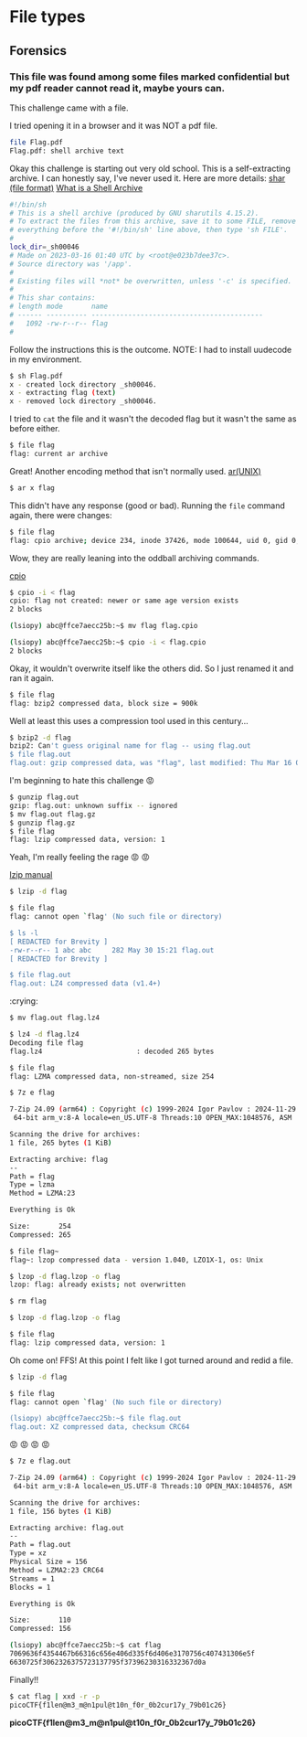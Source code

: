# File types

## Forensics

### This file was found among some files marked confidential but my pdf reader cannot read it, maybe yours can.

This challenge came with a file.

I tried opening it in a browser and it was NOT a pdf file.

```sh
file Flag.pdf
Flag.pdf: shell archive text
```
Okay this challenge is starting out very old school.  This is a self-extracting archive.  I can honestly say, I've never used it.  Here are more details:
[shar (file format)](https://en.wikipedia.org/wiki/Shar_(file_format))
[What is a Shell Archive](https://lowfatlinux.com/linux-shell-archives.html)

```sh
#!/bin/sh
# This is a shell archive (produced by GNU sharutils 4.15.2).
# To extract the files from this archive, save it to some FILE, remove
# everything before the '#!/bin/sh' line above, then type 'sh FILE'.
#
lock_dir=_sh00046
# Made on 2023-03-16 01:40 UTC by <root@e023b7dee37c>.
# Source directory was '/app'.
#
# Existing files will *not* be overwritten, unless '-c' is specified.
#
# This shar contains:
# length mode       name
# ------ ---------- ------------------------------------------
#   1092 -rw-r--r-- flag
#
```
Follow the instructions this is the outcome.  NOTE: I had to install uudecode in my environment.

```sh
$ sh Flag.pdf 
x - created lock directory _sh00046.
x - extracting flag (text)
x - removed lock directory _sh00046.
```

I tried to `cat` the file and it wasn't the decoded flag but it wasn't the same as before either.
```sh
$ file flag
flag: current ar archive
```

Great!  Another encoding method that isn't normally used.
[ar(UNIX)](https://en.wikipedia.org/wiki/Ar_(Unix))

```sh
$ ar x flag
```
This didn't have any response (good or bad).  Running the `file` command again, there were changes:

```sh
$ file flag
flag: cpio archive; device 234, inode 37426, mode 100644, uid 0, gid 0, modified Thu Mar 16 01:40:17 2023, 510 bytes "flag"
```

Wow, they are really leaning into the oddball archiving commands.

[cpio](https://en.wikipedia.org/wiki/Cpio)

```sh
$ cpio -i < flag
cpio: flag not created: newer or same age version exists
2 blocks

(lsiopy) abc@ffce7aecc25b:~$ mv flag flag.cpio

(lsiopy) abc@ffce7aecc25b:~$ cpio -i < flag.cpio
2 blocks
```

Okay, it wouldn't overwrite itself like the others did.  So I just renamed it and ran it again.

```sh
$ file flag
flag: bzip2 compressed data, block size = 900k
```

Well at least this uses a compression tool used in this century...

```sh
$ bzip2 -d flag
bzip2: Can't guess original name for flag -- using flag.out
$ file flag.out
flag.out: gzip compressed data, was "flag", last modified: Thu Mar 16 01:40:17 2023, from Unix, original size modulo 2^32 327
```

I'm beginning to hate this challenge :rage:

```sh
$ gunzip flag.out
gzip: flag.out: unknown suffix -- ignored
$ mv flag.out flag.gz
$ gunzip flag.gz
$ file flag
flag: lzip compressed data, version: 1
```

Yeah, I'm really feeling the rage :rage: :rage:

[lzip manual](https://www.nongnu.org/lzip/manual/lzip_manual.html)

```sh
$ lzip -d flag

$ file flag
flag: cannot open `flag' (No such file or directory)

$ ls -l
[ REDACTED for Brevity ]
-rw-r--r-- 1 abc abc     282 May 30 15:21 flag.out
[ REDACTED for Brevity ]

$ file flag.out
flag.out: LZ4 compressed data (v1.4+)
```

:crying:

```sh
$ mv flag.out flag.lz4

$ lz4 -d flag.lz4 
Decoding file flag 
flag.lz4                       : decoded 265 bytes                             

$ file flag
flag: LZMA compressed data, non-streamed, size 254

```

```sh
$ 7z e flag

7-Zip 24.09 (arm64) : Copyright (c) 1999-2024 Igor Pavlov : 2024-11-29
 64-bit arm_v:8-A locale=en_US.UTF-8 Threads:10 OPEN_MAX:1048576, ASM

Scanning the drive for archives:
1 file, 265 bytes (1 KiB)

Extracting archive: flag
--
Path = flag
Type = lzma
Method = LZMA:23

Everything is Ok

Size:       254
Compressed: 265

$ file flag~
flag~: lzop compressed data - version 1.040, LZO1X-1, os: Unix
```

```sh
$ lzop -d flag.lzop -o flag
lzop: flag: already exists; not overwritten

$ rm flag

$ lzop -d flag.lzop -o flag

$ file flag
flag: lzip compressed data, version: 1
```

Oh come on!  FFS! At this point I felt like I got turned around and redid a file.

```sh
$ lzip -d flag

$ file flag
flag: cannot open `flag' (No such file or directory)

(lsiopy) abc@ffce7aecc25b:~$ file flag.out
flag.out: XZ compressed data, checksum CRC64

```

:rage: :rage: :rage: :rage:

```sh
$ 7z e flag.out

7-Zip 24.09 (arm64) : Copyright (c) 1999-2024 Igor Pavlov : 2024-11-29
 64-bit arm_v:8-A locale=en_US.UTF-8 Threads:10 OPEN_MAX:1048576, ASM

Scanning the drive for archives:
1 file, 156 bytes (1 KiB)

Extracting archive: flag.out
--
Path = flag.out
Type = xz
Physical Size = 156
Method = LZMA2:23 CRC64
Streams = 1
Blocks = 1

Everything is Ok

Size:       110
Compressed: 156

(lsiopy) abc@ffce7aecc25b:~$ cat flag
7069636f4354467b66316c656e406d335f6d406e3170756c407431306e5f
6630725f3062326375723137795f37396230316332367d0a
```

Finally!!

```sh
$ cat flag | xxd -r -p
picoCTF{f1len@m3_m@n1pul@t10n_f0r_0b2cur17y_79b01c26}
```

**picoCTF{f1len@m3_m@n1pul@t10n_f0r_0b2cur17y_79b01c26}**
